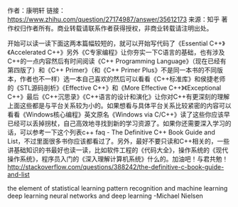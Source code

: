 作者：康明轩
链接：https://www.zhihu.com/question/27174987/answer/35612173
来源：知乎
著作权归作者所有。商业转载请联系作者获得授权，非商业转载请注明出处。

开始可以读一读下面这两本篇幅较短的，就可以开始写代码了《Essential C++》《Accelerated C++》另外《C专家编程》让你夯实一下C语言的基础，也有涉及C++的一点内容然后有时间阅读《C++ Programming Language》（现在已经有第四版了）和《C++ Primer》（和《C++ Primer Plus》不是同一本书的不同版本，作者也不一样）选一本自己喜欢的然后可以看看《C++标准库》和侯捷老师的《STL源码剖析》《Effective C++》和《More Effective C++》《Exceptional C++》最后《C++沉思录》《C++语言的设计和演化》让你对C++有更深刻的理解上面这些都是与平台关系较为小的。如果想看与具体平台关系比较紧密的内容可以看看《Windows核心编程》英文原名《Windows via C/C++》读了这些你应该早已经可以丢掉拐杖，自己高效地寻找到新的学习资源了。如果你还需要深入学习的话，可以参考一下这个列表c++ faq - The Definitive C++ Book Guide and List，不过里面很多书你应该都看过了。另外，最好不要只读和C++相关的，一些讲基础知识的书最好也读一读，比如软件工程的《代码大全》，操作系统的《现代操作系统》，程序员入门的《深入理解计算机系统》什么的。加油吧！与君共勉！
http://stackoverflow.com/questions/388242/the-definitive-c-book-guide-and-list

the element of statistical learning 
pattern recognition and machine learning 
deep learning
neural networks and deep learning -Michael Nielsen